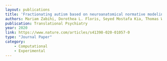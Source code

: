 ```yaml
---
layout: publications
title: 'Fractionating autism based on neuroanatomical normative modeling'
authors: Mariam Zabihi, Dorothea L. Floris, Seyed Mostafa Kia, Thomas Wolfers, Julian Tillmann, Alberto Llera Arenas, Carolin Moessnang, Tobias Banaschewski, Rosemary Holt, Simon Baron-Cohen, Eva Loth, Tony Charman, Thomas Bourgeron, Declan Murphy, Christine Ecker, Jan K. Buitelaar, Christian F. Beckmann, Andre Marquand, The EU-AIMS LEAP Group
publication: Translational Psychiatry
year: 2020
link: https://www.nature.com/articles/s41398-020-01057-0
type: "Journal Paper"
category: 
    - Computational
    - Experimental
---
```

